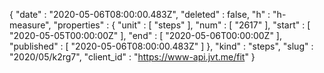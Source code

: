 {
  "date" : "2020-05-06T08:00:00.483Z",
  "deleted" : false,
  "h" : "h-measure",
  "properties" : {
    "unit" : [ "steps" ],
    "num" : [ "2617" ],
    "start" : [ "2020-05-05T00:00:00Z" ],
    "end" : [ "2020-05-06T00:00:00Z" ],
    "published" : [ "2020-05-06T08:00:00.483Z" ]
  },
  "kind" : "steps",
  "slug" : "2020/05/k2rg7",
  "client_id" : "https://www-api.jvt.me/fit"
}
